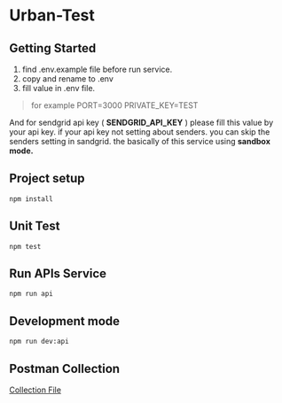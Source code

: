 # Urban-Test

## Getting Started

1. find .env.example file before run service.
2. copy and rename to .env
3. fill value in .env file.

>for example
>PORT=3000
>PRIVATE_KEY=TEST

And for sendgrid api key ( **SENDGRID_API_KEY** ) please fill this value by your api key. if your api key not setting about senders. you can skip the senders setting in sandgrid. the basically of this service using **sandbox mode.**

## Project setup
```
npm install
```

## Unit Test

```
npm test
```

## Run APIs Service
```
npm run api
```

## Development mode
```
npm run dev:api
```

## Postman Collection

[Collection File](https://github.com/Supparerk23/urban-test/tree/master/postman-collection)